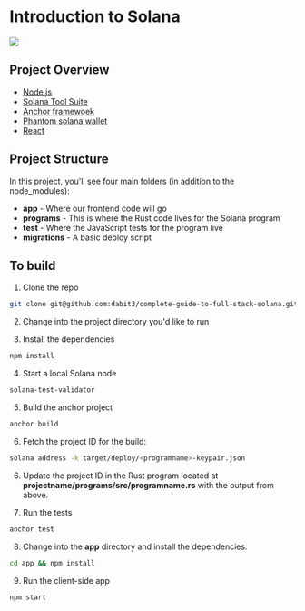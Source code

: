 <h1>Introduction to Solana</h1>

<img src="https://dev-to-uploads.s3.amazonaws.com/uploads/articles/nl0h25rp5h9ytg5wnrj7.png">

<h2>Project Overview</h3>


<ul>
    <li><a href="https://nodejs.org/en/" target="_blank">Node.js</a></li>
    <li><a href="https://docs.solana.com/cli/install-solana-cli-tools" target="_blank">Solana Tool Suite</a></li>
    <li><a href="https://project-serum.github.io/anchor/getting-started/introduction.html" target="_blank">Anchor framewoek</a></li>
    <li><a href="https://phantom.app/" target="_blank">Phantom solana wallet</a></li>
    <li><a href="https://reactjs.org/" target="_blank">React</a></li>
</ul>

<h2>Project Structure</h2>
In this project, you'll see four main folders (in addition to the node_modules):

<ul>
    <li><b>app</b> - Where our frontend code will go</li>
    <li><b>programs</b> - This is where the Rust code lives for the Solana program</li>
    <li><b>test</b> - Where the JavaScript tests for the program live</li>
    <li><b>migrations</b> - A basic deploy script</li>
</ul>


<h2>To build</h2>

1. Clone the repo

```sh
git clone git@github.com:dabit3/complete-guide-to-full-stack-solana.git
```

2. Change into the project directory you'd like to run

3. Install the dependencies

```sh
npm install
```

4. Start a local Solana node

```sh
solana-test-validator
```

5. Build the anchor project

```sh
anchor build
```

6. Fetch the project ID for the build:

```sh
solana address -k target/deploy/<programname>-keypair.json
```

6. Update the project ID in the Rust program located at __projectname/programs/src/programname.rs__ with the output from above.

7. Run the tests

```sh
anchor test
```

8. Change into the __app__ directory and install the dependencies:

```sh
cd app && npm install
``` 

9. Run the client-side app

```sh
npm start
```